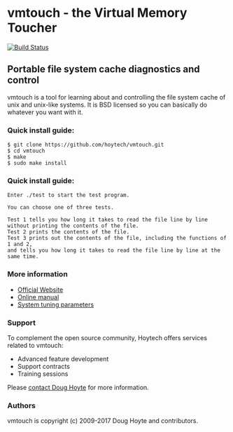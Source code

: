 # vmtouch - the Virtual Memory Toucher

[![Build Status](https://travis-ci.org/hoytech/vmtouch.svg?branch=master)](https://travis-ci.org/hoytech/vmtouch)


## Portable file system cache diagnostics and control


vmtouch is a tool for learning about and controlling the file system cache of unix and unix-like systems. It is BSD licensed so you can basically do whatever you want with it.


### Quick install guide:

    $ git clone https://github.com/hoytech/vmtouch.git
    $ cd vmtouch
    $ make
    $ sudo make install

### Quick install guide:

    Enter ./test to start the test program.
    
    You can choose one of three tests.
    
    Test 1 tells you how long it takes to read the file line by line without printing the contents of the file.
    Test 2 prints the contents of the file.
    Test 3 prints out the contents of the file, including the functions of 1 and 2, 
    and tells you how long it takes to read the file line by line at the same time.


### More information

* [Official Website](https://hoytech.com/vmtouch/)
* [Online manual](https://github.com/hoytech/vmtouch/blob/master/vmtouch.pod)
* [System tuning parameters](https://github.com/hoytech/vmtouch/blob/master/TUNING.md)


### Support

To complement the open source community, Hoytech offers services related to vmtouch:

* Advanced feature development
* Support contracts
* Training sessions

Please <a href="mailto:doug@hoytech.com?subject=vmtouch support">contact Doug Hoyte</a> for more information.


### Authors

vmtouch is copyright (c) 2009-2017 Doug Hoyte and contributors.
